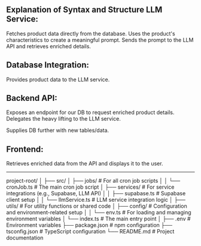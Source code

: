 Explanation of Syntax and Structure
LLM Service:
-----
Fetches product data directly from the database.
Uses the product's characteristics to create a meaningful prompt.
Sends the prompt to the LLM API and retrieves enriched details.

Database Integration:
-----


Provides product data to the LLM service.

Backend API:
-----


Exposes an endpoint for our DB to request enriched product details.
Delegates the heavy lifting to the LLM service.

Supplies DB further with new tables/data.

Frontend:
-----


Retrieves enriched data from the API and displays it to the user.


-----

project-root/
│
├── src/
│   ├── jobs/               # For all cron job scripts
│   │   └── cronJob.ts      # The main cron job script
│   ├── services/           # For service integrations (e.g., Supabase, LLM API)
│   │   ├── supabase.ts     # Supabase client setup
│   │   └── llmService.ts   # LLM service integration logic
│   ├── utils/              # For utility functions or shared code
│   ├── config/             # Configuration and environment-related setup
│   │   └── env.ts          # For loading and managing environment variables
│   └── index.ts            # The main entry point
│
├── .env                    # Environment variables
├── package.json            # npm configuration
├── tsconfig.json           # TypeScript configuration
└── README.md               # Project documentation
